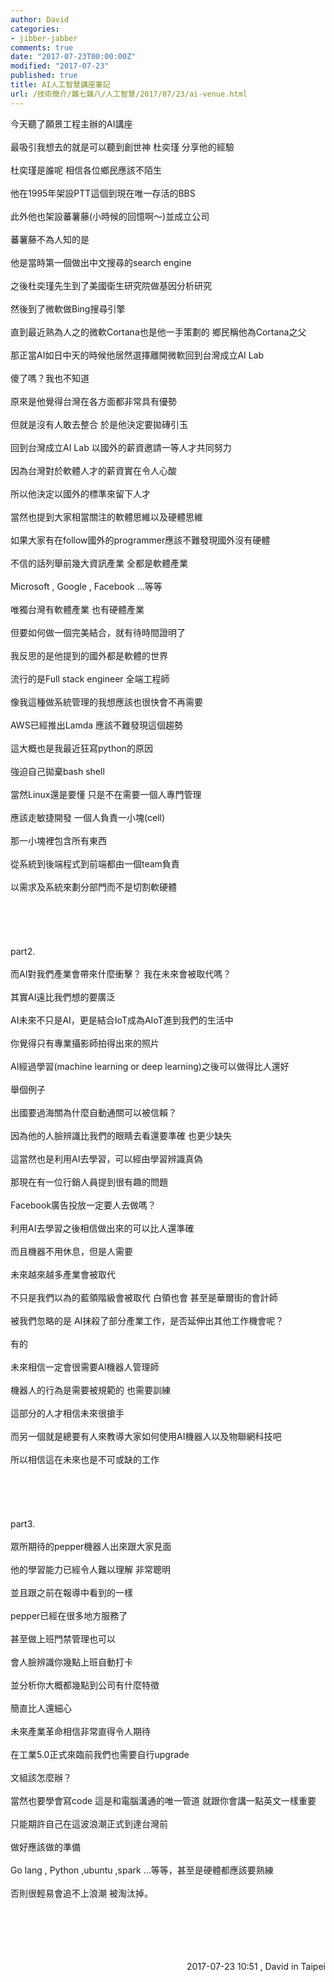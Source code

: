 ```yaml
---
author: David
categories:
- jibber-jabber
comments: true
date: "2017-07-23T00:00:00Z"
modified: "2017-07-23"
published: true
title: AI人工智慧講座筆記
url: /技術簡介/雜七雜八/人工智慧/2017/07/23/ai-venue.html
---
```

今天聽了願景工程主辦的AI講座<br />
<br />
最吸引我想去的就是可以聽到創世神 杜奕瑾 分享他的經驗<br />
<br />
杜奕瑾是誰呢 相信各位鄉民應該不陌生<br />
<br />
他在1995年架設PTT這個到現在唯一存活的BBS<br />
<br />
此外他也架設蕃薯藤(小時候的回憶啊～)並成立公司<br />
<br />
蕃薯藤不為人知的是<br />
<br />
他是當時第一個做出中文搜尋的search engine<br />
<br />
之後杜奕瑾先生到了美國衛生研究院做基因分析研究<br />
<br />
然後到了微軟做Bing搜尋引擎<br />
<br />
直到最近熟為人之的微軟Cortana也是他一手策劃的 鄉民稱他為Cortana之父<br />
<br />
那正當AI如日中天的時候他居然選擇離開微軟回到台灣成立AI Lab<br />
<br />
傻了嗎？我也不知道<br />
<br />
原來是他覺得台灣在各方面都非常具有優勢<br />
<br />
但就是沒有人敢去整合 於是他決定要拋磚引玉<br />
<br />
回到台灣成立AI Lab 以國外的薪資邀請一等人才共同努力<br />
<br />
因為台灣對於軟體人才的薪資實在令人心酸<br />
<br />
所以他決定以國外的標準來留下人才<br />
<br />
當然也提到大家相當關注的軟體思維以及硬體思維<br />
<br />
如果大家有在follow國外的programmer應該不難發現國外沒有硬體<br />
<br />
不信的話列舉前幾大資訊產業 全都是軟體產業<br />
<br />
Microsoft , Google , Facebook ...等等<br />
<br />
唯獨台灣有軟體產業 也有硬體產業<br />
<br />
但要如何做一個完美結合，就有待時間證明了<br />
<br />
我反思的是他提到的國外都是軟體的世界<br />
<br />
流行的是Full stack engineer 全端工程師<br />
<br />
像我這種做系統管理的我想應該也很快會不再需要<br />
<br />
AWS已經推出Lamda 應該不難發現這個趨勢<br />
<br />
這大概也是我最近狂寫python的原因<br />
<br />
強迫自己拋棄bash shell<br />
<br />
當然Linux還是要懂 只是不在需要一個人專門管理<br />
<br />
應該走敏捷開發 一個人負責一小塊(cell)<br />
<br />
那一小塊裡包含所有東西<br />
<br />
從系統到後端程式到前端都由一個team負責<br />
<br />
以需求及系統來劃分部門而不是切割軟硬體<br />
<br />
<br />
<br />
<br />
<br />
part2.<br />
<br />
而AI對我們產業會帶來什麼衝擊？ 我在未來會被取代嗎？<br />
<br />
其實AI遠比我們想的要廣泛<br />
<br />
AI未來不只是AI，更是結合IoT成為AIoT進到我們的生活中<br />
<br />
你覺得只有專業攝影師拍得出來的照片<br />
<br />
AI經過學習(machine learning or deep learning)之後可以做得比人還好<br />
<br />
舉個例子<br />
<br />
出國要過海關為什麼自動通關可以被信賴？<br />
<br />
因為他的人臉辨識比我們的眼睛去看還要準確 也更少缺失<br />
<br />
這當然也是利用AI去學習，可以經由學習辨識真偽<br />
<br />
那現在有一位行銷人員提到很有趣的問題<br />
<br />
Facebook廣告投放一定要人去做嗎？<br />
<br />
利用AI去學習之後相信做出來的可以比人還準確<br />
<br />
而且機器不用休息，但是人需要<br />
<br />
未來越來越多產業會被取代<br />
<br />
不只是我們以為的藍領階級會被取代 白領也會 甚至是華爾街的會計師<br />
<br />
被我們忽略的是 AI抹殺了部分產業工作，是否延伸出其他工作機會呢？<br />
<br />
有的<br />
<br />
未來相信一定會很需要AI機器人管理師<br />
<br />
機器人的行為是需要被規範的 也需要訓練<br />
<br />
這部分的人才相信未來很搶手<br />
<br />
而另一個就是總要有人來教導大家如何使用AI機器人以及物聯網科技吧<br />
<br />
所以相信這在未來也是不可或缺的工作<br />
<br />
<br />
<br />
<br />
<br />
part3.<br />
<br />
眾所期待的pepper機器人出來跟大家見面<br />
<br />
他的學習能力已經令人難以理解 非常聰明<br />
<br />
並且跟之前在報導中看到的一樣<br />
<br />
pepper已經在很多地方服務了<br />
<br />
甚至做上班門禁管理也可以<br />
<br />
會人臉辨識你幾點上班自動打卡<br />
<br />
並分析你大概都幾點到公司有什麼特徵<br />
<br />
簡直比人還細心<br />
<br />
未來產業革命相信非常直得令人期待<br />
<br />
在工業5.0正式來臨前我們也需要自行upgrade<br />
<br />
文組該怎麼辦？<br />
<br />
當然也要學會寫code 這是和電腦溝通的唯一管道 就跟你會講一點英文一樣重要<br />
<br />
只能期許自己在這波浪潮正式到達台灣前<br />
<br />
做好應該做的準備<br />
<br />
Go lang , Python ,ubuntu ,spark ...等等，甚至是硬體都應該要熟練<br />
<br />
否則很輕易會追不上浪潮 被淘汰掉。<br />
<br />
<br />
<br />
<br />
<br />
<div style="text-align: right;">
2017-07-23 10:51 , David in Taipei</div>
<br />
